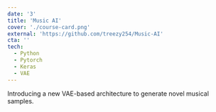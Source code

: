 ```yaml
---
date: '3'
title: 'Music AI'
cover: './course-card.png'
external: 'https://github.com/treezy254/Music-AI'
cta: ''
tech:
  - Python
  - Pytorch
  - Keras
  - VAE
---
```


Introducing a new VAE-based architecture to generate novel musical samples.
